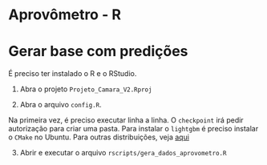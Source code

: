 # Aprovômetro - R

# Gerar base com predições

É preciso ter instalado o R e o RStudio.

1. Abra o projeto `Projeto_Camara_V2.Rproj`

2. Abra o arquivo `config.R`. 

Na primeira vez, é preciso executar linha a linha. O `checkpoint` irá pedir autorização para criar uma pasta.
Para instalar o `lightgbm` é preciso instalar o `CMake` no Ubuntu. Para outras distribuições, veja [aqui](https://github.com/Microsoft/LightGBM/tree/master/R-package)

3. Abrir e executar o arquivo `rscripts/gera_dados_aprovometro.R`
